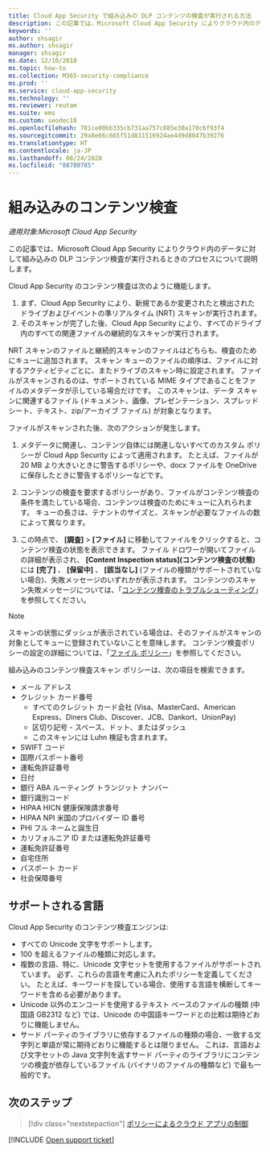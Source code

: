 ```yaml
---
title: Cloud App Security で組み込みの DLP コンテンツの検査が実行される方法
description: この記事では、Microsoft Cloud App Security によりクラウド内のデータに対して組み込みの DLP コンテンツ検査が実行されるときのプロセスについて説明します。
keywords: ''
author: shsagir
ms.author: shsagir
manager: shsagir
ms.date: 12/10/2018
ms.topic: how-to
ms.collection: M365-security-compliance
ms.prod: ''
ms.service: cloud-app-security
ms.technology: ''
ms.reviewer: reutam
ms.suite: ems
ms.custom: seodec18
ms.openlocfilehash: 781ce80bb335cb731aa757c885e30a170c6f93f4
ms.sourcegitcommit: 29a8e66c665f51d831516924ae4d9d8047b39276
ms.translationtype: HT
ms.contentlocale: ja-JP
ms.lasthandoff: 08/24/2020
ms.locfileid: "88780785"
---
```

# <a name="built-in-content-inspection"></a>組み込みのコンテンツ検査

*適用対象:Microsoft Cloud App Security*

この記事では、Microsoft Cloud App Security によりクラウド内のデータに対して組み込みの DLP コンテンツ検査が実行されるときのプロセスについて説明します。

Cloud App Security のコンテンツ検査は次のように機能します。

1. まず、Cloud App Security により、新規であるか変更されたと検出されたドライブおよびイベントの準リアルタイム (NRT) スキャンが実行されます。
2. そのスキャンが完了した後、Cloud App Security により、すべてのドライブ内のすべての関連ファイルの継続的なスキャンが実行されます。

NRT スキャンのファイルと継続的スキャンのファイルはどちらも、検査のためにキューに追加されます。 スキャン キューのファイルの順序は、ファイルに対するアクティビティごとに、またドライブのスキャン時に設定されます。 ファイルがスキャンされるのは、サポートされている MIME タイプであることをファイルのメタデータが示している場合だけです。 このスキャンは、データ スキャンに関連するファイル (ドキュメント、画像、プレゼンテーション、スプレッドシート、テキスト、zip/アーカイブ ファイル) が対象となります。

ファイルがスキャンされた後、次のアクションが発生します。

1. メタデータに関連し、コンテンツ自体には関連しないすべてのカスタム ポリシーが Cloud App Security によって適用されます。 たとえば、ファイルが 20 MB より大きいときに警告するポリシーや、docx ファイルを OneDrive に保存したときに警告するポリシーなどです。

2. コンテンツの検査を要求するポリシーがあり、ファイルがコンテンツ検査の条件を満たしている場合、コンテンツは検査のためにキューに入れられます。 キューの長さは、テナントのサイズと、スキャンが必要なファイルの数によって異なります。

3. この時点で、 **[調査]**  >  **[ファイル]** に移動してファイルをクリックすると、コンテンツ検査の状態を表示できます。 ファイル ドロワーが開いてファイルの詳細が表示され、 **[Content Inspection status]\(コンテンツ検査の状態\)** には **[完了]** 、 **[保留中]** 、 **[該当なし]** (ファイルの種類がサポートされていない場合)、失敗メッセージのいずれかが表示されます。 コンテンツのスキャン失敗メッセージについては、「[コンテンツ検査のトラブルシューティング](troubleshooting-content-inspection.md)」を参照してください。

> [!NOTE]
> スキャンの状態にダッシュが表示されている場合は、そのファイルがスキャンの対象としてキューに登録されていないことを意味します。 コンテンツ検査ポリシーの設定の詳細については、「[ファイル ポリシー](data-protection-policies.md)」を参照してください。

組み込みのコンテンツ検査スキャン ポリシーは、次の項目を検索できます。

- メール アドレス
- クレジット カード番号
  - すべてのクレジット カード会社 (Visa、MasterCard、American Express、Diners Club、Discover、JCB、Dankort、UnionPay)
  - 区切り記号 - スペース、ドット、またはダッシュ
  - このスキャンには Luhn 検証も含まれます。
- SWIFT コード
- 国際パスポート番号
- 運転免許証番号
- 日付
- 銀行 ABA ルーティング トランジット ナンバー
- 銀行識別コード
- HIPAA HICN 健康保険請求番号
- HIPAA NPI 米国のプロバイダー ID 番号
- PHI フル ネームと誕生日
- カリフォルニア ID または運転免許証番号
- 運転免許証番号
- 自宅住所
- パスポート カード
- 社会保障番号

## <a name="supported-languages"></a>サポートされる言語

Cloud App Security のコンテンツ検査エンジンは:

- すべての Unicode 文字をサポートします。
- 100 を超えるファイルの種類に対応します。
- 複数の言語、特に、Unicode 文字セットを使用するファイルがサポートされています。 必ず、これらの言語を考慮に入れたポリシーを定義してください。 たとえば、キーワードを探している場合、使用する言語を横断してキーワードを含める必要があります。
- Unicode 以外のエンコードを使用するテキスト ベースのファイルの種類 (中国語 GB2312 など) では、Unicode の中国語キーワードとの比較は期待どおりに機能しません。
- サード パーティのライブラリに依存するファイルの種類の場合、一致する文字列と単語が常に期待どおりに機能するとは限りません。 これは、言語および文字セットの Java 文字列を返すサード パーティのライブラリにコンテンツの検査が依存しているファイル (バイナリのファイルの種類など) で最も一般的です。

## <a name="next-steps"></a>次のステップ

> [!div class="nextstepaction"]
> [ポリシーによるクラウド アプリの制御](control-cloud-apps-with-policies.md)

[!INCLUDE [Open support ticket](includes/support.md)]
